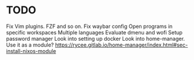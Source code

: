 # TODO

Fix Vim plugins. FZF and so on.
Fix waybar config
Open programs in specific workspaces
Multiple languages
Evaluate dmenu and wofi
Setup password manager
Look into setting up docker
Look into home-manager. Use it as a module? https://rycee.gitlab.io/home-manager/index.html#sec-install-nixos-module
